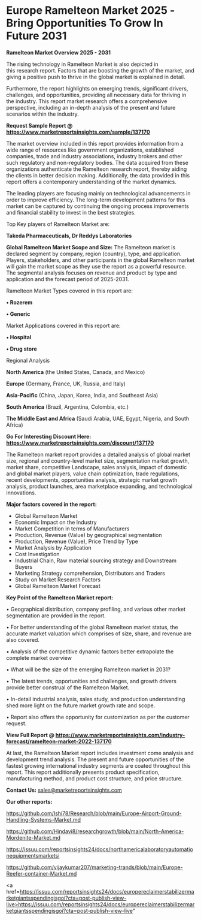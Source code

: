 # Europe Ramelteon Market 2025 -Bring Opportunities To Grow In Future 2031

<Strong> Ramelteon Market Overview 2025 - 2031</strong>

The rising technology in Ramelteon Market is also depicted in this research report. Factors that are boosting the growth of the market, and giving a positive push to thrive in the global market is explained in detail.

Furthermore, the report highlights on emerging trends, significant drivers, challenges, and opportunities, providing all necessary data for thriving in the industry. This report market research offers a comprehensive perspective, including an in-depth analysis of the present and future scenarios within the industry.

<strong>Request Sample Report @ <a href=https://www.marketreportsinsights.com/sample/137170>https://www.marketreportsinsights.com/sample/137170</a></strong>

The market overview included in this report provides information from a wide range of resources like government organizations, established companies, trade and industry associations, industry brokers and other such regulatory and non-regulatory bodies. The data acquired from these organizations authenticate the Ramelteon research report, thereby aiding the clients in better decision making. Additionally, the data provided in this report offers a contemporary understanding of the market dynamics.

The leading players are focusing mainly on technological advancements in order to improve efficiency. The long-term development patterns for this market can be captured by continuing the ongoing process improvements and financial stability to invest in the best strategies.

Top Key players of Ramelteon Market are:

<strong>Takeda Pharmaceuticals, Dr Reddys Laboratories</strong>

<strong><b>Global Ramelteon Market Scope and Size:</b></strong>
The Ramelteon market is declared segment by company, region (country), type, and application. Players, stakeholders, and other participants in the global Ramelteon market will gain the market scope as they use the report as a powerful resource. The segmental analysis focuses on revenue and product by type and application and the forecast period of 2025-2031.

Ramelteon Market Types covered in this report are:

<strong>• Rozerem

• Generic</strong>

Market Applications covered in this report are:

<strong>• Hospital

• Drug store</strong> 

Regional Analysis

<strong>North America</strong> (the United States, Canada, and Mexico)

<strong>Europe</strong> (Germany, France, UK, Russia, and Italy)

<strong>Asia-Pacific</strong> (China, Japan, Korea, India, and Southeast Asia)

<strong>South America</strong> (Brazil, Argentina, Colombia, etc.)

<strong>The Middle East and Africa</strong> (Saudi Arabia, UAE, Egypt, Nigeria, and South Africa)

<strong>Go For Interesting Discount Here: <a href=https://www.marketreportsinsights.com/discount/137170>https://www.marketreportsinsights.com/discount/137170</a></strong>

The Ramelteon market report provides a detailed analysis of global market size, regional and country-level market size, segmentation market growth, market share, competitive Landscape, sales analysis, impact of domestic and global market players, value chain optimization, trade regulations, recent developments, opportunities analysis, strategic market growth analysis, product launches, area marketplace expanding, and technological innovations.

<strong><b>Major factors covered in the report:</b></strong>
<ul>
  <li>Global Ramelteon Market </li>
  <li>Economic Impact on the Industry</li>
  <li>Market Competition in terms of Manufacturers</li>
  <li>Production, Revenue (Value) by geographical segmentation</li>
  <li>Production, Revenue (Value), Price Trend by Type</li>
  <li>Market Analysis by Application</li>
  <li>Cost Investigation</li>
  <li>Industrial Chain, Raw material sourcing strategy and Downstream Buyers</li>
  <li>Marketing Strategy comprehension, Distributors and Traders</li>
  <li>Study on Market Research Factors</li>
  <li>Global Ramelteon Market Forecast</li>
</ul>

<strong><b>Key Point of the Ramelteon Market report:</b></strong>

• Geographical distribution, company profiling, and various other market segmentation are provided in the report.

• For better understanding of the global Ramelteon market status, the accurate market valuation which comprises of size, share, and revenue are also covered.

• Analysis of the competitive dynamic factors better extrapolate the complete market overview

• What will be the size of the emerging Ramelteon market in 2031?

• The latest trends, opportunities and challenges, and growth drivers provide better construal of the Ramelteon Market.

• In-detail industrial analysis, sales study, and production understanding shed more light on the future market growth rate and scope.

• Report also offers the opportunity for customization as per the customer request.

<strong><b>View Full Report @ <a href=https://www.marketreportsinsights.com/industry-forecast/ramelteon-market-2022-137170>https://www.marketreportsinsights.com/industry-forecast/ramelteon-market-2022-137170</a></b></strong>


At last, the Ramelteon Market report includes investment come analysis and development trend analysis. The present and future opportunities of the fastest growing international industry segments are coated throughout this report. This report additionally presents product specification, manufacturing method, and product cost structure, and price structure.

<strong>Contact Us:</strong>
sales@marketreportsinsights.com

<strong>Our other reports:</strong>

<a href=https://github.com/Ishi78/Research/blob/main/Europe-Airport-Ground-Handling-Systems-Market.md>https://github.com/Ishi78/Research/blob/main/Europe-Airport-Ground-Handling-Systems-Market.md</a>

<a href=https://github.com/Hindavi8/researchgrowth/blob/main/North-America-Mordenite-Market.md>https://github.com/Hindavi8/researchgrowth/blob/main/North-America-Mordenite-Market.md</a>

<a href=https://issuu.com/reportsinsights24/docs/northamericalaboratoryautomationequipmentsmarketsi>https://issuu.com/reportsinsights24/docs/northamericalaboratoryautomationequipmentsmarketsi</a>

<a href=https://github.com/vijaykumar207/marketing-trands/blob/main/Europe-Reefer-container-Market.md>https://github.com/vijaykumar207/marketing-trands/blob/main/Europe-Reefer-container-Market.md</a>

<a href=https://issuu.com/reportsinsights24/docs/europereclaimerstabilizermarketgiantsspendingisgoi?cta=post-publish-view-live>https://issuu.com/reportsinsights24/docs/europereclaimerstabilizermarketgiantsspendingisgoi?cta=post-publish-view-live</a>"
